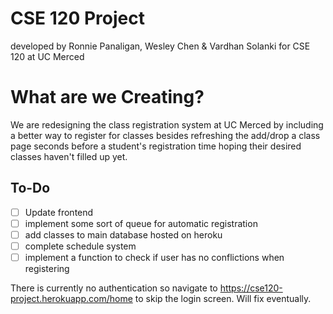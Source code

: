 # CSE 120 Project
developed by Ronnie Panaligan, Wesley Chen & Vardhan Solanki for CSE 120 at UC Merced

# What are we Creating?
We are redesigning the class registration system at UC Merced by including a better way to register for classes besides refreshing the add/drop a class page seconds before a student's registration time hoping their desired classes haven't filled up yet.

## To-Do
- [ ] Update frontend
- [ ] implement some sort of queue for automatic registration
- [ ] add classes to main database hosted on heroku
- [ ] complete schedule system
- [ ] implement a function to check if user has no conflictions when registering 

There is currently no authentication so navigate to https://cse120-project.herokuapp.com/home to skip the login screen. Will fix eventually.
